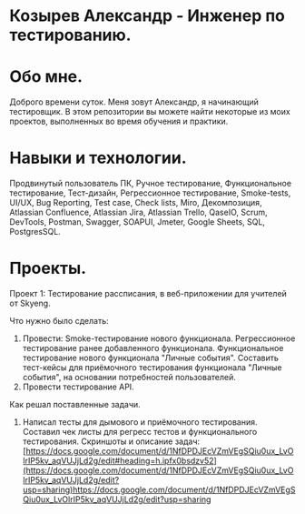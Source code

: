 # Козырев Александр - Инженер по тестированию.

# Обо мне.
Доброго времени суток. Меня зовут Александр, я начинающий тестировщик. 
В этом репозитории вы можете найти некоторые из моих проектов, выполненных во время обучения и практики.

# Навыки и технологии.
Продвинутый пользователь ПК, Ручное тестирование, Функциональное тестирование, Тест-дизайн, Регрессионное тестирование, Smoke-tests, UI/UX, Bug Reporting,
Test case, Check lists, Miro, Декомпозиция, Atlassian Confluence, Atlassian Jira, Atlassian Trello, QaseIO, Scrum, DevTools, Postman, Swagger, SOAPUI, Jmeter, Google Sheets, SQL, PostgresSQL.

# Проекты.
Проект 1: Тестирование рассписания, в веб-приложении для учителей от Skyeng.

Что нужно было сделать:
1. Провести: Smoke-тестирование нового функционала.
             Регрессионное тестирование ранее добавленного функционала.
             Функциональное тестирование нового функционала "Личные события".
             Составить тест-кейсы для приёмочного тестирования функционала "Личные события", на основании потребностей пользователей.
2. Провести тестирование API.

Как решал поставленные задачи.
1. Написал тесты для дымового и приёмочного тестирования. Составил чек листы для регресс тестов и функционального тестирования. 
Скриншоты и описание задач:
[https://docs.google.com/document/d/1NfDPDJEcVZmVEgSQiu0ux_LvOlrIP5kv_aqVUJjLd2g/edit#heading=h.ipfx0bsdzv52](https://docs.google.com/document/d/1NfDPDJEcVZmVEgSQiu0ux_LvOlrIP5kv_aqVUJjLd2g/edit?usp=sharing)https://docs.google.com/document/d/1NfDPDJEcVZmVEgSQiu0ux_LvOlrIP5kv_aqVUJjLd2g/edit?usp=sharing

